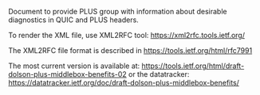 Document to provide PLUS group with information about desirable
diagnostics in QUIC and PLUS headers.

To render the XML file, use XML2RFC tool: https://xml2rfc.tools.ietf.org/

The XML2RFC file format is described in https://tools.ietf.org/html/rfc7991

The most current version is available at:
https://tools.ietf.org/html/draft-dolson-plus-middlebox-benefits-02
or the datatracker:
https://datatracker.ietf.org/doc/draft-dolson-plus-middlebox-benefits/

